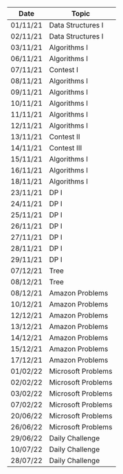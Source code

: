 |  Date  |      Topic        |
|--------|-------------------|
|01/11/21| Data Structures I |
|02/11/21| Data Structures I |
|03/11/21| Algorithms I      |
|06/11/21| Algorithms I      |
|07/11/21| Contest I         |
|08/11/21| Algorithms I      |
|09/11/21| Algorithms I      |
|10/11/21| Algorithms I      |
|11/11/21| Algorithms I      |
|12/11/21| Algorithms I      |
|13/11/21| Contest II        |
|14/11/21| Contest III       |
|15/11/21| Algorithms I      |
|16/11/21| Algorithms I      |
|18/11/21| Algorithms I      |
|23/11/21| DP I              |
|24/11/21| DP I              |
|25/11/21| DP I              |
|26/11/21| DP I              |
|27/11/21| DP I              |
|28/11/21| DP I              |
|29/11/21| DP I              |
|07/12/21| Tree              |
|08/12/21| Tree              |
|08/12/21| Amazon Problems   |
|10/12/21| Amazon Problems   |
|12/12/21| Amazon Problems   |
|13/12/21| Amazon Problems   |
|14/12/21| Amazon Problems   |
|15/12/21| Amazon Problems   |
|17/12/21| Amazon Problems   |
|01/02/22| Microsoft Problems|
|02/02/22| Microsoft Problems|
|03/02/22| Microsoft Problems|
|07/02/22| Microsoft Problems|
|20/06/22| Microsoft Problems|
|26/06/22| Microsoft Problems|
|29/06/22| Daily Challenge   |
|10/07/22| Daily Challenge   |
|28/07/22| Daily Challenge   |